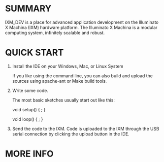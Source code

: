 SUMMARY
=======

IXM_DEV is a place for advanced application development 
on the Illuminato X Machina (IXM) hardware platform. The Illuminato X Machina is a modular computing system, infinitely scalable and robust.

QUICK START
===========

1. Install the IDE on your Windows, Mac, or Linux System

    If you like using the command line, you can also build and upload the sources using apache-ant or Make build tools.
 
2. Write some code. 

    The most basic sketches usually start out like this:

    void setup() {
    ;
    }
    
    void loop() {
    ;
    }

3. Send the code to the IXM.
    Code is uploaded to the IXM through the USB serial connection by clicking the upload button in the IDE.

MORE INFO
=========


